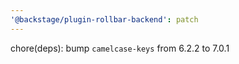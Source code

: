 ```yaml
---
'@backstage/plugin-rollbar-backend': patch
---
```


chore(deps): bump `camelcase-keys` from 6.2.2 to 7.0.1
